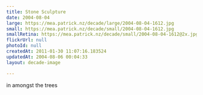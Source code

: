 ```yaml
---
title: Stone Sculpture
date: 2004-08-04
large: https://mea.patrick.nz/decade/large/2004-08-04-1612.jpg
small: https://mea.patrick.nz/decade/small/2004-08-04-1612.jpg
smallRetina: https://mea.patrick.nz/decade/small/2004-08-04-1612@2x.jpg
flickrUrl: null
photoId: null
createdAt: 2011-01-30 11:07:16.183524
updatedAt: 2004-08-06 00:04:33
layout: decade-image

---
```

in amongst the trees
